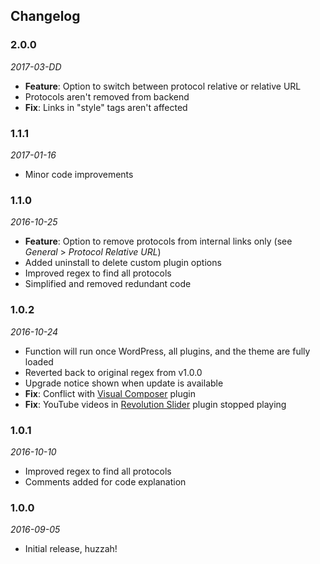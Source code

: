 ## Changelog
### 2.0.0
*2017-03-DD*
* **Feature**: Option to switch between protocol relative or relative URL
* Protocols aren't removed from backend
* **Fix**: Links in "style" tags aren't affected

### 1.1.1
*2017-01-16*
* Minor code improvements

### 1.1.0
*2016-10-25*
* **Feature**: Option to remove protocols from internal links only (see *General* > *Protocol Relative URL*)
* Added uninstall to delete custom plugin options
* Improved regex to find all protocols
* Simplified and removed redundant code

### 1.0.2
*2016-10-24*
* Function will run once WordPress, all plugins, and the theme are fully loaded
* Reverted back to original regex from v1.0.0
* Upgrade notice shown when update is available
* **Fix**: Conflict with [Visual Composer](https://vc.wpbakery.com) plugin
* **Fix**: YouTube videos in [Revolution Slider](https://revolution.themepunch.com) plugin stopped playing

### 1.0.1
*2016-10-10*
* Improved regex to find all protocols
* Comments added for code explanation

### 1.0.0
*2016-09-05*
* Initial release, huzzah!